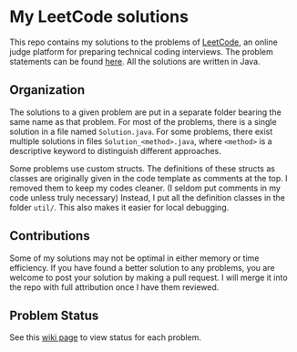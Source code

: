 My LeetCode solutions
=========

This repo contains my solutions to the problems of [LeetCode](http://oj.leetcode.com/), an online judge platform for preparing technical coding interviews.
The problem statements can be found [here](http://oj.leetcode.com/problems/).
All the solutions are written in Java.

Organization
------------

The solutions to a given problem are put in a separate folder bearing the same name as that problem.
For most of the problems, there is a single solution in a file named `Solution.java`.
For some problems, there exist multiple solutions in files `Solution_<method>.java`, where `<method>` is a descriptive keyword to distinguish different approaches.

Some problems use custom structs.
The definitions of these structs as classes are originally given in the code template as comments at the top.
I removed them to keep my codes cleaner.
(I seldom put comments in my code unless truly necessary)
Instead, I put all the definition classes in the folder `util/`.
This also makes it easier for local debugging.

Contributions
----------------

Some of my solutions may not be optimal in either memory or time efficiency.
If you have found a better solution to any problems, you are welcome to post your solution by making a pull request.
I will merge it into the repo with full attribution once I have them reviewed.

Problem Status
--------------

See this [wiki page](../../wiki/Problem-Status) to view status for each problem.
